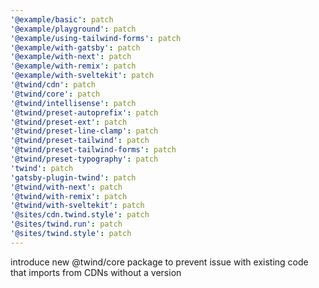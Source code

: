```yaml
---
'@example/basic': patch
'@example/playground': patch
'@example/using-tailwind-forms': patch
'@example/with-gatsby': patch
'@example/with-next': patch
'@example/with-remix': patch
'@example/with-sveltekit': patch
'@twind/cdn': patch
'@twind/core': patch
'@twind/intellisense': patch
'@twind/preset-autoprefix': patch
'@twind/preset-ext': patch
'@twind/preset-line-clamp': patch
'@twind/preset-tailwind': patch
'@twind/preset-tailwind-forms': patch
'@twind/preset-typography': patch
'twind': patch
'gatsby-plugin-twind': patch
'@twind/with-next': patch
'@twind/with-remix': patch
'@twind/with-sveltekit': patch
'@sites/cdn.twind.style': patch
'@sites/twind.run': patch
'@sites/twind.style': patch
---
```


introduce new @twind/core package to prevent issue with existing code that imports from CDNs without a version
